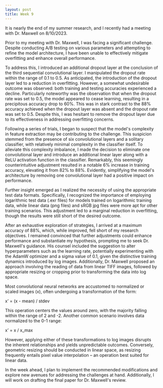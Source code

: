 ```yaml
---
layout: post
title: Week 9
---
```


It is nearly the end of my summer research, and I recently had a meeting with Dr. Maxwell on 8/10/2023.

Prior to my meeting with Dr. Maxwell, I was facing a significant challenge. Despite conducting A/B testing on various parameters and attempting to refine the model architecture, I have been unable to effectively mitigate overfitting and enhance overall performance.

To address this, I introduced an additional dropout layer at the conclusion of the third sequential convolutional layer. I manipulated the dropout rate within the range of 0.1 to 0.5. As anticipated, the introduction of the dropout layer led to a reduction in overfitting. However, a somewhat undesirable outcome was observed: both training and testing accuracies experienced a decline. Particularly noteworthy was the observation that when the dropout rate was set to 0.5, the model appeared to cease learning, resulting in a precipitous accuracy drop to 60%. This was in stark contrast to the 88% accuracy achieved when the dropout layer was absent and the dropout rate was set to 0.5. Despite this, I was hesitant to remove the dropout layer due to its effectiveness in addressing overfitting concerns.

Following a series of trials, I began to suspect that the model's complexity in feature extraction may be contributing to the challenge. This suspicion stemmed from the presence of six convolutional layers and a solitary classifier, with relatively minimal complexity in the classifier itself. To alleviate this complexity imbalance, I made the decision to eliminate one convolutional layer and introduce an additional linear layer along with a ReLU activation function in the classifier. Remarkably, this seemingly counterintuitive adjustment resulted in a notable 6% increase in training accuracy, elevating it from 82% to 88%. Evidently, simplifying the model's architecture by removing one convolutional layer had a positive impact on performance.

Further insight emerged as I realized the necessity of using the appropriate test data formats. Specifically, I recognized the importance of employing logarithmic test data (.exr files) for models trained on logarithmic training data, while linear data (png files) and sRGB jpg files were more apt for other training scenarios. This adjustment led to a marginal reduction in overfitting, though the results were still short of the desired outcome.

After an exhaustive exploration of strategies, I arrived at a maximum accuracy of 88%, which, while improved, fell short of my research objectives. I remained convinced that further adjustments could enhance performance and substantiate my hypothesis, prompting me to seek Dr. Maxwell's guidance. His counsel included the suggestion to alter hyperparameters such as the learning rate, potentially experimenting with the AdamW optimizer and a sigma value of 0.1, given the distinctive training dynamics introduced by log images. Additionally, Dr. Maxwell proposed an approach involving the reading of data from linear TIFF images, followed by appropriate resizing or cropping prior to transforming the data into log space.

Most convolutional neural networks are accustomed to normalized or scaled images (x), often undergoing a transformation of the form:

x’ = (x - mean) / stdev

This operation centers the values around zero, with the majority falling within the range of 2 and -2. Another common scenario involves data normalized to the 0-1 range:

x’ = x / x_max

However, applying either of these transformations to log images disrupts the inherent relationships and yields unpredictable outcomes. Conversely, geometric resizing should be conducted in linear space, as resizing frequently entails pixel value interpolation – an operation best suited for linear data.

In the week ahead, I plan to implement the recommended modifications and explore new avenues for addressing the challenges at hand. Additionally, I will work on drafting the final paper for Dr. Maxwell's review.
